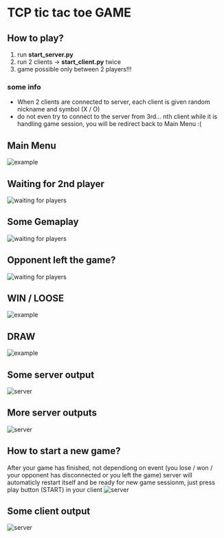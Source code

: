 # TCP tic tac toe GAME

## How to play?
1. run **start_server.py**
1. run 2 clients -> **start_client.py** twice
1. game possible only between 2 players!!!

### some info
* When 2 clients are connected to server, each client is given random nickname and symbol (X / O)
* do not even try to connect to the server from 3rd... nth client while it is handling game session, you will be redirect back to Main Menu :(

## Main Menu
![example](/images/example_5.png)

## Waiting for 2nd player
![waiting for players](/images/example_4.png)

## Some Gemaplay
![waiting for players](/images/example_1.png)

## Opponent left the game?
![waiting for players](/images/example_6.png)

## WIN / LOOSE
![example](/images/example_2.png)

## DRAW
![example](/images/example_3.png)

## Some server output
![server](/images/server_output_1.png)

## More server outputs
![server](/images/server_output_2.png)

## How to start a new game?
After your game has finished, not dependiong on event (you lose / won / your opponent has disconnected or you left the game)
server will automaticly restart itself and be ready for new game sessionm, just press play button (START) in your client
![server](/images/server_output_3.png)

## Some client output
![server](/images/client_output_1.png)
